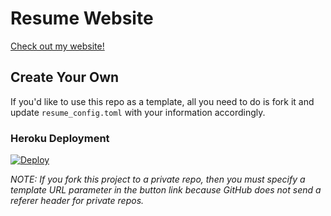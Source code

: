 # Resume Website
[Check out my website!](https://www.zachspar.com)

## Create Your Own
If you'd like to use this repo as a template, all you need to do is fork
it and update `resume_config.toml` with your information accordingly.

### Heroku Deployment
[![Deploy](https://www.herokucdn.com/deploy/button.svg)](https://heroku.com/deploy)

_NOTE: If you fork this project to a private repo, then you must specify a template URL parameter in the button link because GitHub does not send a referer header for private repos._
